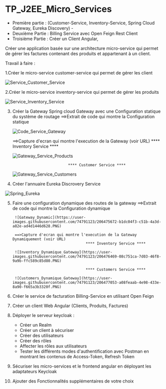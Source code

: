# TP_J2EE_Micro_Services
- Première partie : (Customer-Service, Inventory-Service, Spring Cloud Gateway, Eureka Discovery) - 
- Deuxième Partie : Billing Service avec Open Feign Rest Client
- Troisième Partie :      Créer un Client Angular, 

Créer une application basée sur une architecture micro-service qui permet de gérer les factures contenant des produits et appartenant à un client.

Travail à faire :


1.Créer le micro-service customer-service qui permet de gérer les client

![Service_Customer_Service](https://user-images.githubusercontent.com/74791123/206469138-e046e9cd-7ca8-4374-a34d-26f2251ef9a7.PNG)

2.Créer le micro-service inventory-service qui permet de gérer les produits

![Service_Inventory_Service](https://user-images.githubusercontent.com/74791123/206469581-41b923b1-6a4b-4b65-9d68-db1e12731e71.PNG)

3. Créer la Gateway Spring cloud Gateway avec une Configuration statique du système de routage
      ==>Extrait de code qui montre la Configuration statique
      
      ![Code_Service_Gateway](https://user-images.githubusercontent.com/74791123/206472850-9347d7ec-42eb-44c4-a24c-b02ff65ddb4b.PNG)
      
      ==>Capture d'ecran qui montre l'execution de la Gateway (voir URL)
                                **** Inventory Service ****
                                
      ![Gateway_Service_Products](https://user-images.githubusercontent.com/74791123/206473722-8399293e-fa89-4949-95e8-db8827e881bf.PNG)
      
                                **** Customer Service ****
                                
      ![Gateway_Service_Customers](https://user-images.githubusercontent.com/74791123/206474730-551c1175-f0ce-4fab-a723-6b8e4a29c92f.PNG)

4. Créer l'annuaire Eureka Discrovery Service

![Spring_Eureka](https://user-images.githubusercontent.com/74791123/206470101-48dd7129-50dc-4be3-ad36-c8fd0d331e46.PNG)

5. Faire une configuration dynamique des routes de la gateway
        ==>Extrait de code qui montre la Configuration dynamique
        
        ![Gateway_Dynamic](https://user-images.githubusercontent.com/74791123/206475672-b1dc04f3-c51b-4a3d-a82e-ad4d1446d628.PNG)

        ==>Capture d'ecran qui montre l'execution de la Gateway Dynamiquement (voir URL)
                                        **** Inventory Service ****
                                        
        ![Inventory_Dynamique_Gateway](https://user-images.githubusercontent.com/74791123/206476469-08c751ca-7d03-46f8-9a9b-ffc589c85d80.PNG)

                                        **** Customers Service ****
                                        
        ![Customers_Dynamique_Gateway](https://user-images.githubusercontent.com/74791123/206477053-a08feaab-4e98-433e-8a90-f665a3b3320f.PNG)

6. Créer le service de facturation Billing-Service en utilisant Open Feign

7. Créer un client Web Angular (Clients, Produits, Factures)

8. Déployer le serveur keycloak :
     - Créer un Realm
     - Créer un client à sécuriser
     - Créer des utilisateurs
     - Créer des rôles
     - Affecter les rôles aux utilisateurs
     - Tester les différents modes d'authentification avec Postman en montrant les contenus de Access-Token, Refresh Token 
9. Sécuriser les micro-services et le frontend angular en déployant les adaptateurs Keycloak

10. Ajouter des Fonctionnalités supplémentaires de votre choix
